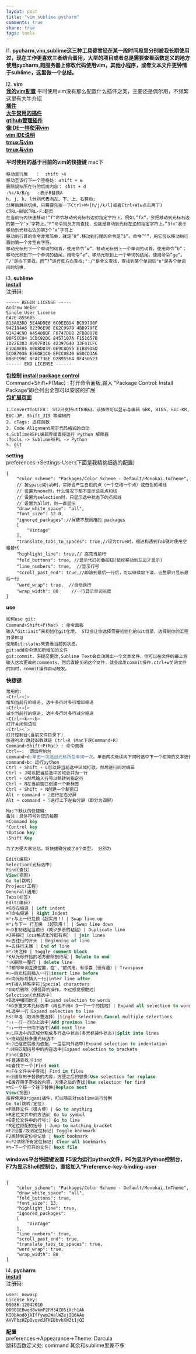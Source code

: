 ```yaml
---
layout: post
title: "vim sublime pycharm"
comments: true
share: true
tags: tools
---
```


I1. **pycharm,vim,sublime这三种工具都曾经在某一段时间段里分别被我长期使用过，现在工作更喜欢三者结合着用，大型的项目或者总是需要查看函数定义的地方使用pycharm,跑服务器上修改代码使用vim，其他小程序，或者文本文件更钟情于sublime，这里做一个总结。**

I2. **vim**<br>
[**我的vim配置**](https://github.com/1oscar/exercises/tree/master/dkf_vim)
平时使用vim没有那么配置什么插件之类，主要还是偶尔用，不频繁<br>
这里有大牛介绍<br>
[**插件**](http://zuyunfei.com/categories/Vim/)<br>
[**大牛常用的插件**](http://www.zlovezl.cn/articles/my-vim-plugins-for-python/)<br>
[**gtihub管理插件**](http://skoo.me/vim/2013/09/18/vim-plugin-manager/)<br>
[**像IDE一样使用vim**](https://github.com/yangyangwithgnu/use_vim_as_ide)<br>
[**vim IDE说明**](http://blog.csdn.net/wklken/article/details/9076621)<br>
[**tmux与vim**](http://blog.jobbole.com/87585/)<br>
[**tmux与vim**](http://blog.jobbole.com/87584/)<br>

**平时使用的基于目前的vim的快捷键**
mac下

```
移动至行尾   ：  shift +4 
移动至该行下一个空格处: shift + e
删除鼠标所在行的后面内容： shit + d
:%s/A/B/g   :表示B替换A
h, j, k, l分别代表向左、下、上、右移动;
分屏后屏间切换，只需要先按一下Ctrl+W+[h/j/k/l]或者Ctrl+W(w点击两下)
CTRL-B和CTRL-F:翻页
在当前行内快速移动:“f“命令移动到光标右边的指定字符上，例如，”fx“，会把移动到光标右边的第一个’x’字符上。”F“命令则反方向查找，也就是移动到光标左边的指定字符上。”3fx“表示移动到光标右边的第3个’x’字符上
移动到行首的命令非常简单，就是”0“.移动到行尾的命令是”$“。命令”^“，用它可以移动到行首的第一个非空白字符。
移动光标到下一个单词的词首，使用命令”w“，移动光标到上一个单词的词首，使用命令”b“；移动光标到下一个单词的结尾，用命令”e“，移动光标到上一个单词的结尾，使用命令”ge“。
”/“是向下查找，而”?“进行反方向查找;":/"是全文查找，查找到某个单词后"n"是各个单词间的切换.
```

I3. **sublime** <br>
[**install**](http://www.sublimetext.com/2)<br>
注册码:

```
----- BEGIN LICENSE -----
Andrew Weber
Single User License
EA7E-855605
813A03DD 5E4AD9E6 6C0EEB94 BC99798F
942194A6 02396E98 E62C9979 4BB979FE
91424C9D A45400BF F6747D88 2FB88078
90F5CC94 1CDC92DC 8457107A F151657B
1D22E383 A997F016 42397640 33F41CFC
E1D0AE85 A0BBD039 0E9C8D55 E1B89D5D
5CDB7036 E56DE1C0 EFCC0840 650CD3A6
B98FC99C 8FAC73EE D2B95564 DF450523
------ END LICENSE ------
```

**包控制**
[**install package control**](https://packagecontrol.io/installation)<br>
Command+Shift+P(Mac) : 打开命令面板,输入 “Package Control: Install Package“即会列出全部可以安装的扩展<br>
[**包扩展页面**](https://packagecontrol.io/)

```
1.ConvertToUTF8： ST2只支持utf8编码，该插件可以显示与编辑 GBK, BIG5, EUC-KR, EUC-JP, Shift_JIS 等编码的
2. cTags: 追踪函数
3. Code Alignment用于代码格式的自动
4.Sublime​REPL编辑界面直接运行 Python 解释器
:Tools -> SublimeREPL -> Python
5. git 
```

**setting** <br>
preferences->Settings-User:(下面是我精挑细选的配置)

```
{
    "color_scheme": "Packages/Color Scheme - Default/Monokai.tmTheme",
    // 按space或tab时，实际会产生白色的点（一个空格一个点）或白色的横线
    // 设置为none时，什么情况下都不显示这些点和线
    // 设置为selection时，只显示选中状态下的点和线
    // 设置为all时，则一直显示
    "draw_white_space": "all",
    "font_size": 12.0,
    "ignored_packages"://屏蔽不想调用的 packages
    [
        "Vintage"
    ],
    "translate_tabs_to_spaces": true,//设为true时，缩进和遇到Tab键时使用空格替代
    "highlight_line": true,// 高亮当前行
    "fold_buttons": true, //显示代码折叠按钮(鼠标移动到左边才显示)
    "line_numbers": true,  //显示行号
    "scroll_past_end": true,//即滚到最后一行后，可以继续向下滚，让整屏只显示最后一行
    "word_wrap": true,  //自动换行
    "wrap_width": 80     //一行显示单词长度
}
```

**use**

```
如何use git:
Command+Shift+P(Mac) : 命令面板
输入“Git:init”来初始化git化境。 ST2会让你选择需要初始化的Git目录，选择到你的工程目录即可
使用Git:status来查看当前的状态。
git:add命令添加新增加的文件
git:commit，来提交更改,Sublime Text会自动跳出一个文本文件，你可以在文件的最上方输入这次更改的comments，然后直接关闭这个文件，就会出发commit操作.ctrl+w关闭文件的同时，commit操作自动触发。
```
**快捷键**

```sql
常用的:
<Ctrl><]>
增加当前行的缩进, 选中多行时多行增加缩进
<Ctrl><[>
减少当前行的缩进, 选中多行时多行减少缩进
<Ctrl><k>+<b>
打开关闭侧边栏
<Ctrl><`>
打开控制台(当前文件目录下)
快速列出/跳转函数就是 Ctrl+R (Mac下是Command+R)
Command+Shift+P(Mac) : 命令面板
Ctrl+~:  调出控制台
command+d:单击一次选出光标所在单词一次，单击两次继续向下同时选中下一个相同的文本进行同时编辑.
command+b: 运行python
Ctrl + Shift + L可以将当前选中区域打散，然后进行同时编辑
Ctrl + J可以把当前选中区域合并为一行
Ctrl + G然后输入行号以跳转到指定行
Ctrl + N在当前窗口创建一个新标签
Ctrl + Shift + N创建一个新窗口
Alt + command + 2进行左右分屏
Alt + command + 5进行上下左右分屏（即分为四屏）

Mac下默认的快捷键:
备注：具体符号对应的按键
⌘Command key
⌃Control key
⌥Option key
⇧Shift Key

为了方便大家记忆，将快捷键分成了8个类型， 分别为

Edit(编辑)
Selection(光标选中)
Find(查找）
View(视图)
Go to(跳转)
Project(工程)
General(通用)
Tabs(标签)
Edit(编辑)
⌘[向左缩进 | Left indent
⌘]向右缩进 | Right Indent
⌘⌃↑与上一行互换（超实用！）| Swap line up
⌘⌃↓与下一￼行互换￼（超实用！）| Swap line down
⌘⇧D复制粘贴当前行（减少多余的粘贴）| Duplicate line
⌘J拼接行（css格式化时挺有用） | join lines
⌘←去往行的开头 | Beginning of line
⌘→去往行末尾 | End of line
⌘⌃/块注释 | Toggle comment block
⌃K从光标开始的地方删除到行尾 | Delete to end
⌃⇧K删除一整行 | delete line
⌃T相邻单词互换位置，在','前试用，有惊喜（很有趣）| Transpose
⌘⇧↩向光标前插入一行|insert line before
⌘↩向光标后插入一行|inter line after
⌘⌥T插入特殊字符|Special characters
⌃D向后删除（很怪异的操作，不过感觉很酷炫）
Selection(光标选中)
⌘D选中相同的词 | Expand selection to words
⌃⌘G多重文本光标选中（再也不用⌘ D一个一个的找啦）| Expand all selection to words
⌘L选中一行|Expand selection to line
Esc单选（取消多重选择）|Single selection,Cancel multiple selections
⌃⇧↑一行一行向上选中|Add previous line
⌃⇧↓一行一行向下选中|Add next line
⌘⇧L将选中的区域分割成多行选中状态(多光标操作状态)|Split into lines
⌥+拖动鼠标多重光标选中
⌘⇧J已缩进层级为依据，一层层向外选中|Expand selection to indentation
⌃⇧M将匹配括号中的内容选中|Expand selection to brackets
Find(查找)
⌘F普通查找|Find
⌘G查找下一个|Find next
⌘⇧F在文件夹中查找| Find in files
⌘⇧E缓存用于替换的内容，方便之后的替换|Use selection for replace
⌘E缓存用于查找的内容，方便之后的查找|Use selection for find
⌘⌥E一个接一个往下替换|Replace next
View(视图)
推荐使用Origami插件，可以随意对sublime进行分割
Go to(跳转/定位)
⌘P跳转文件（很方便）| Go to anything
⌘R定位文件中的方法@| Go to symbol
⌘G定位文件中的行号:| Go to line
⌃M定位匹配的括号 | Jump to matching bracket
⌘F2设置/取消定位标记| Toggle bookmark
F2跳转到定位标记处 | Next bookmark
⌘⇧F2清除所有定位标记| Clear all bookmarks
⌘⌥→下一个打开的文件| Next file
```

**windows平台快捷键设置**
**F5设为运行python文件，F6为显示Python控制台，F7为显示Shell控制台，直接加入“Preference-key-binding-user**

```

{
	"color_scheme": "Packages/Color Scheme - Default/Monokai.tmTheme",
	"draw_white_space": "all",
	"fold_buttons": true,
	"font_size": 13,
	"highlight_line": true,
	"ignored_packages":
	[
		"Vintage"
	],
	"line_numbers": true,
	"scroll_past_end": true,
	"translate_tabs_to_spaces": true,
	"word_wrap": true,
	"wrap_width": 80
}

```

I4. **pycharm**<br>
[**install**](https://www.jetbrains.com/pycharm/download/) <br>
注册码: <br>

```
user: newasp
License key:
09086-12042010
00001EBwqd8wkmP2FM34Z05iXch1Ak
KI0bAod8jkIffywp2WalWZejIQ6AAu
AVVPbzHZpOvqvdJFHEBbvbXW2t1jQI
```
**配置** <br>
preferences->Appearance->Theme: Darcula <br>
跳转函数定义处: command
其余和sublime里差不多




